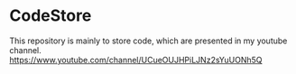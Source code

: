 # CodeStore
This repository is mainly to store code, which are presented in my youtube channel.
https://www.youtube.com/channel/UCueOUJHPiLJNz2sYuUONh5Q
